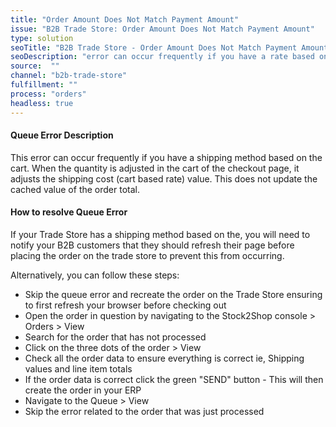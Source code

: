 ```yaml
---
title: "Order Amount Does Not Match Payment Amount"
issue: "B2B Trade Store: Order Amount Does Not Match Payment Amount"
type: solution
seoTitle: "B2B Trade Store - Order Amount Does Not Match Payment Amount"
seoDescription: "error can occur frequently if you have a rate based on cart shipping_method."
source:  ""
channel: "b2b-trade-store"
fulfillment: ""
process: "orders"
headless: true
---
```


#### Queue Error Description
This error can occur frequently if you have a shipping  method based on the cart.
When the quantity is adjusted in the cart of the checkout page, it adjusts the shipping cost (cart based rate) value. 
This does not update the cached value of the order total.

#### How to resolve Queue Error
If your Trade Store has a shipping method based on the, you will need to notify your B2B customers that they should refresh their page before placing the order on the trade store to prevent this from occurring.

Alternatively, you can follow these steps:
- Skip the queue error and recreate the order on the Trade Store ensuring to first refresh your browser before checking out
- Open the order in question by navigating to the Stock2Shop console > Orders > View
- Search for the order that has not processed 
- Click on the three dots of the order > View
- Check all the order data to ensure everything is correct ie, Shipping values and line item totals
- If the order data is correct click the green "SEND" button - This will then create the order in your ERP
- Navigate to the Queue > View 
- Skip the error related to the order that was just processed